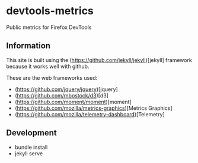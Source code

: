 # devtools-metrics
Public metrics for Firefox DevTools

## Information

This site is built using the (https://github.com/jekyll/jekyll)[jekyll] framework because it works well with github.

These are the web frameworks used:
* (https://github.com/jquery/jquery)[jquery]
* (https://github.com/mbostock/d3)[d3]
* (https://github.com/moment/moment)[moment]
* (https://github.com/mozilla/metrics-graphics)[Metrics Graphics]
* (https://github.com/mozilla/telemetry-dashboard)[Telemetry]

## Development

* bundle install
* jekyll serve
